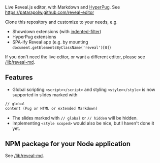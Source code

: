 Live Reveal.js editor, with Markdown and [HyperPug](https://github.com/patarapolw/hyperpug). See <https://patarapolw.github.com/reveal-editor>

Clone this repository and customize to your needs, e.g.
- Showdown extensions (with [indented-filter](https://github.com/patarapolw/indented-filter))
- HyperPug extensions
- SPA-ify Reveal app (e.g. by mounting `document.getElementsByClassName('reveal')[0]`)

If you don't need the live editor, or want a different editor, please see [/lib/reveal-md](/lib/reveal-md).

## Features

- Global scripting `<script></script>` and styling `<style></style>` is now supported in slides marked with

```markdown
// global
content (Pug or HTML or extended Markdown)
```

- The slides marked with `// global` or `// hidden` will be hidden.
- Implementing `<style scoped>` would also be nice, but I haven't done it yet.

## NPM package for your Node application

See [/lib/reveal-md](/lib/reveal-md).
